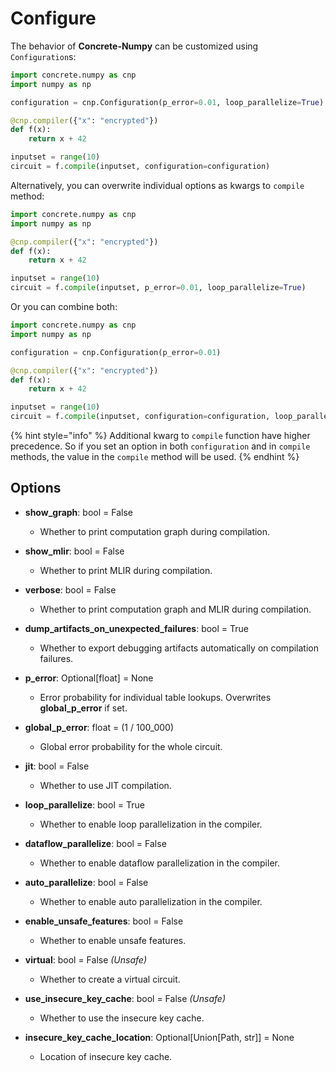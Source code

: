# Configure

The behavior of **Concrete-Numpy** can be customized using `Configuration`s:

```python
import concrete.numpy as cnp
import numpy as np

configuration = cnp.Configuration(p_error=0.01, loop_parallelize=True)

@cnp.compiler({"x": "encrypted"})
def f(x):
    return x + 42

inputset = range(10)
circuit = f.compile(inputset, configuration=configuration)
```

Alternatively, you can overwrite individual options as kwargs to `compile` method:

```python
import concrete.numpy as cnp
import numpy as np

@cnp.compiler({"x": "encrypted"})
def f(x):
    return x + 42

inputset = range(10)
circuit = f.compile(inputset, p_error=0.01, loop_parallelize=True)
```

Or you can combine both:

```python
import concrete.numpy as cnp
import numpy as np

configuration = cnp.Configuration(p_error=0.01)

@cnp.compiler({"x": "encrypted"})
def f(x):
    return x + 42

inputset = range(10)
circuit = f.compile(inputset, configuration=configuration, loop_parallelize=True)
```

{% hint style="info" %}
Additional kwarg to `compile` function have higher precedence. So if you set an option in both `configuration` and in `compile` methods, the value in the `compile` method will be used.
{% endhint %}

## Options

* **show\_graph**: bool = False
  * Whether to print computation graph during compilation.

* **show\_mlir**: bool = False
  * Whether to print MLIR during compilation.

* **verbose**: bool = False
  * Whether to print computation graph and MLIR during compilation.
* **dump\_artifacts\_on\_unexpected\_failures**: bool = True
  * Whether to export debugging artifacts automatically on compilation failures.

* **p_error**: Optional[float] = None
  * Error probability for individual table lookups.  Overwrites **global_p_error** if set.

* **global_p_error**: float = (1 / 100_000)
    * Global error probability for the whole circuit.

* **jit**: bool = False
  * Whether to use JIT compilation.

* **loop\_parallelize**: bool = True
  * Whether to enable loop parallelization in the compiler.

* **dataflow\_parallelize**: bool = False
  * Whether to enable dataflow parallelization in the compiler.

* **auto\_parallelize**: bool = False
  * Whether to enable auto parallelization in the compiler.

* **enable\_unsafe\_features**: bool = False
  * Whether to enable unsafe features.

* **virtual**: bool = False _(Unsafe)_
  * Whether to create a virtual circuit.

* **use\_insecure\_key\_cache**: bool = False _(Unsafe)_
  * Whether to use the insecure key cache.

* **insecure\_key\_cache\_location**: Optional\[Union\[Path, str]] = None
  * Location of insecure key cache.
